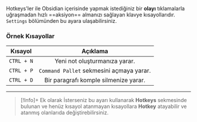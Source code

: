 Hotkeys'ler ile Obsidian içerisinde yapmak istediğiniz bir **olayı** tıklamalarla uğraşmadan hızlı ==aksiyon== almanızı sağlayan klavye kısayollarıdır. `Settings` bölümünden bu ayara ulaşabilirsiniz.
<br>

### Örnek Kısayollar

Kısayol | Açıklama
:--------------: | :--------------:
`CTRL + N` | Yeni not oluşturmanıza yarar.
`CTRL + P` | `Command Pallet` sekmesini açmaya yarar.
`CTRL + D` | Bir paragrafı komple silmenize yarar.

---
>[!Info]+ Ek olarak
İsterseniz bu ayarı kullanarak **Hotkeys** sekmesinde bulunan ve henüz kısayol atanmayan kısayollara **Hotkey** atayabilir ve atanmış olanlarıda değiştirebilirsiniz.
